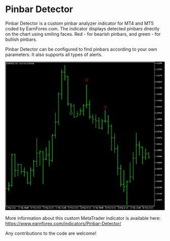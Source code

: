 # Pinbar Detector

Pinbar Detector is a custom pinbar analyzer indicator for MT4 and MT5 coded by EarnForex.com. The indicator displays detected pinbars directly on the chart using smiling faces. Red - for bearish pinbars, and green - for bullish pinbars.

Pinbar Detector can be configured to find pinbars according to your own parameters. It also supports all types of alerts.

![Pinbar Detector indicator shows some good and bad pinbar formations on this shor-term EUR/USD chart](https://github.com/EarnForex/Pinbar-Detector/blob/main/README_Images/pinbar-detector-shows-some-pinbars.png)

More information about this custom MetaTrader indicator is available here: https://www.earnforex.com/indicators/Pinbar-Detector/

Any contributions to the code are welcome!
